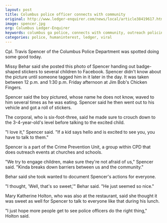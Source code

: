 ```yaml
---
layout: post
title: Columbus police officer connects with community
original: http://www.ledger-enquirer.com/news/local/article38419617.html
image: spencer.jpg
org: Columbus Ledger-Enquirer
keywords: columbus ga police, connects with community, outreach policing, stickers
categories: police, humaninterest, ledger, viral
---
```


Cpl. Travis Spencer of the Columbus Police Department was spotted doing some good today.

<!--break-->

Missy Behar said she posted this photo of Spencer handing out badge-shaped stickers to several children to Facebook. Spencer didn't know about the picture until someone tagged him in it later in the day. It was taken between 12 p.m. and 1:30 p.m. Friday afternoon at Jim Bob's Chicken Fingers.

Spencer said the boy pictured, whose name he does not know, waved to him several times as he was eating. Spencer said he then went out to his vehicle and got a roll of stickers.

The corporal, who is six-foot-three, said he made sure to crouch down to the 3-4-year-old's level before talking to the excited child.

"I love it," Spencer said. "If a kid says hello and is excited to see you, you have to talk to them."

Spencer is a part of the Crime Prevention Unit, a group within CPD that does outreach events at churches and schools.

"We try to engage children, make sure they're not afraid of us," Spencer said. "Kinda breaks down barriers between us and the community."

Behar said she took  wanted to document Spencer's actions for everyone.

"I thought, 'Well, that's so sweet,'" Behar said. "He just seemed so nice."

Mary Katherine Holton, who was also at the restaurant, said she thought it was sweet as well for Spencer to talk to everyone like that during his lunch.

"I just hope more people get to see police officers do the right thing," Holton said.